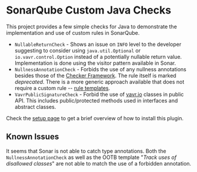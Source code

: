 # SonarQube Custom Java Checks

This project provides a few simple checks for Java to demonstrate the 
implementation and use of custom rules in SonarQube.

*  `NullableReturnCheck` - Shows an issue on `INFO` level to the developer 
suggesting to consider using `java.util.Optional` or `io.vavr.control.Option`
instead of a potentially nullable return value. Implementation is done using 
the visitor pattern available in Sonar.
* `NullnessAnnotationCheck` - Forbids the use of any nullness annotations 
besides those of the [Checker Framework](https://checkerframework.org/). The 
rule itself is marked _deprecated_. There is a more generic approach 
available that does not require a custom rule -- 
[rule templates](https://github.com/frieder/sonar-rules/wiki/RuleTemplate). 
* `VavrPublicSignatureCheck` - Forbid the use of [vavr.io](https://www.vavr.io) 
classes in public API. This includes public/protected methods used in 
interfaces and abstract classes. 

Check the [setup page](https://github.com/frieder/sonar-rules/wiki/Setup) to 
get a brief overview of how to install this plugin.

## Known Issues

It seems that Sonar is not able to catch type annotations. Both the 
`NullnessAnnotationCheck` as well as the OOTB template "_Track uses of 
disallowed classes_" are not able to match the use of a forbidden annotation. 
